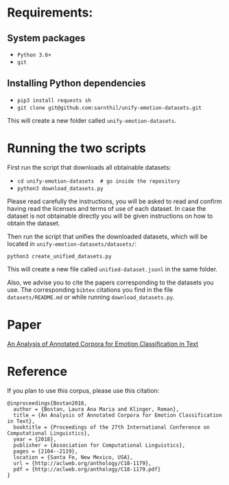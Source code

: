 # Requirements:

## System packages

- `Python 3.6+`
- `git`
## Installing Python dependencies

- `pip3 install requests sh`
- `git clone git@github.com:sarnthil/unify-emotion-datasets.git`


This will create a new folder called `unify-emotion-datasets`.

# Running the two scripts

First run the script that downloads all obtainable datasets:

- `cd unify-emotion-datasets  # go inside the repository`
- `python3 download_datasets.py`


Please read carefully the instructions, you will be asked to read and confirm having read the licenses and terms of use of each dataset. 
In case the dataset is not obtainable directly you will be given instructions on how to obtain the dataset.

Then run the script that unifies the downloaded datasets, which will be located in `unify-emotion-datasets/datasets/`:

`python3 create_unified_datasets.py`


This will create a new file called `unified-dataset.jsonl` in the same folder.

Also, we advise you to cite the papers corresponding to the datasets you use.
The corresponding `bibtex` citations you find in the file `datasets/README.md` or while
running `download_datasets.py`. 

# Paper
[An Analysis of Annotated Corpora for Emotion Classification in Text](http://aclweb.org/anthology/C18-1179.pdf)


# Reference 
If you plan to use this corpus, please use this citation:

```
@inproceedings{Bostan2018,
  author = {Bostan, Laura Ana Maria and Klinger, Roman},
  title = {An Analysis of Annotated Corpora for Emotion Classification in Text},
  booktitle = {Proceedings of the 27th International Conference on Computational Linguistics},
  year = {2018},
  publisher = {Association for Computational Linguistics},
  pages = {2104--2119},
  location = {Santa Fe, New Mexico, USA},
  url = {http://aclweb.org/anthology/C18-1179},
  pdf = {http://aclweb.org/anthology/C18-1179.pdf}
}
```
